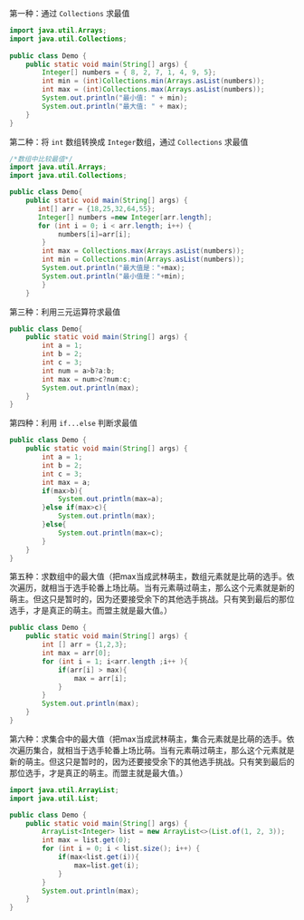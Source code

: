 第一种：通过 `Collections` 求最值

```java
import java.util.Arrays;
import java.util.Collections;
 
public class Demo {
    public static void main(String[] args) {
        Integer[] numbers = { 8, 2, 7, 1, 4, 9, 5};
        int min = (int)Collections.min(Arrays.asList(numbers));
        int max = (int)Collections.max(Arrays.asList(numbers));
        System.out.println("最小值: " + min);
        System.out.println("最大值: " + max);
    }
}
```

第二种：将 `int` 数组转换成 `Integer`数组，通过 `Collections` 求最值

```java
/*数组中比较最值*/
import java.util.Arrays;
import java.util.Collections;

public class Demo{
    public static void main(String[] args) {
       int[] arr = {18,25,32,64,55};
       Integer[] numbers =new Integer[arr.length];
       for (int i = 0; i < arr.length; i++) {
            numbers[i]=arr[i];
        }
        int max = Collections.max(Arrays.asList(numbers));
        int min = Collections.min(Arrays.asList(numbers));
        System.out.println("最大值是："+max);
        System.out.println("最小值是："+min);
        }
    }
```

第三种：利用三元运算符求最值

```java
public class Demo{
    public static void main(String[] args) {
        int a = 1;
        int b = 2;
        int c = 3;
        int num = a>b?a:b;
        int max = num>c?num:c;
        System.out.println(max);
    }
}
```

第四种：利用 `if...else` 判断求最值

```java
public class Demo {
    public static void main(String[] args) {
        int a = 1;
        int b = 2;
        int c = 3;
        int max = a;
        if(max>b){
            System.out.println(max=a);
        }else if(max>c){
            System.out.println(max);
        }else{
            System.out.println(max=c);
        }
    }
}
```

第五种：求数组中的最大值（把max当成武林萌主，数组元素就是比萌的选手。依次遍历，就相当于选手轮番上场比萌。当有元素萌过萌主，那么这个元素就是新的萌主。但这只是暂时的，因为还要接受余下的其他选手挑战。只有笑到最后的那位选手，才是真正的萌主。而盟主就是最大值。）

```java
public class Demo {
    public static void main(String[] args) {
        int [] arr = {1,2,3};
        int max = arr[0];
        for (int i = 1; i<arr.length ;i++ ){
            if(arr[i] > max){
                max = arr[i];
            }
        }
        System.out.println(max);
    }
}
```

第六种：求集合中的最大值（把max当成武林萌主，集合元素就是比萌的选手。依次遍历集合，就相当于选手轮番上场比萌。当有元素萌过萌主，那么这个元素就是新的萌主。但这只是暂时的，因为还要接受余下的其他选手挑战。只有笑到最后的那位选手，才是真正的萌主。而盟主就是最大值。）

```Java
import java.util.ArrayList;
import java.util.List;

public class Demo {
    public static void main(String[] args) {
        ArrayList<Integer> list = new ArrayList<>(List.of(1, 2, 3));
        int max = list.get(0);
        for (int i = 0; i < list.size(); i++) {
            if(max<list.get(i)){
                max=list.get(i);
            }
        }
        System.out.println(max);
    }
}

```